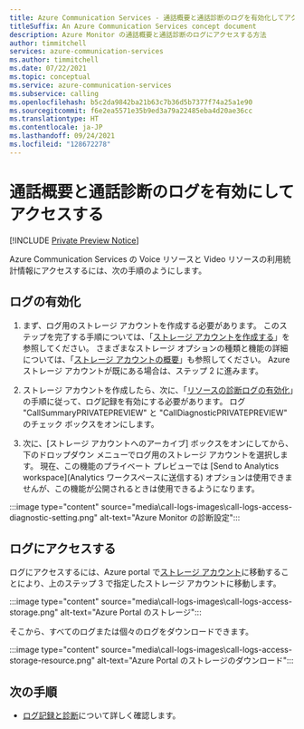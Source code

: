 ```yaml
---
title: Azure Communication Services - 通話概要と通話診断のログを有効化してアクセスする
titleSuffix: An Azure Communication Services concept document
description: Azure Monitor の通話概要と通話診断のログにアクセスする方法
author: timmitchell
services: azure-communication-services
ms.author: timmitchell
ms.date: 07/22/2021
ms.topic: conceptual
ms.service: azure-communication-services
ms.subservice: calling
ms.openlocfilehash: b5c2da9842ba21b63c7b36d5b7377f74a25a1e90
ms.sourcegitcommit: f6e2ea5571e35b9ed3a79a22485eba4d20ae36cc
ms.translationtype: HT
ms.contentlocale: ja-JP
ms.lasthandoff: 09/24/2021
ms.locfileid: "128672278"
---
```

# <a name="enable-and-access-call-summary-and-call-diagnostic-logs"></a>通話概要と通話診断のログを有効にしてアクセスする

[!INCLUDE [Private Preview Notice](../includes/private-preview-include.md)]

Azure Communication Services の Voice リソースと Video リソースの利用統計情報にアクセスするには、次の手順のようにします。

## <a name="enable-logging"></a>ログの有効化
1. まず、ログ用のストレージ アカウントを作成する必要があります。 このステップを完了する手順については、「[ストレージ アカウントを作成する](../../storage/common/storage-account-create.md?tabs=azure-portal)」を参照してください。 さまざまなストレージ オプションの種類と機能の詳細については、「[ストレージ アカウントの概要](../../storage/common/storage-account-overview.md)」も参照してください。 Azure ストレージ アカウントが既にある場合は、ステップ 2 に進みます。
 
1. ストレージ アカウントを作成したら、次に、「[リソースの診断ログの有効化](./logging-and-diagnostics.md#enable-diagnostic-logs-in-your-resource)」の手順に従って、ログ記録を有効にする必要があります。 ログ "CallSummaryPRIVATEPREVIEW" と "CallDiagnosticPRIVATEPREVIEW" のチェック ボックスをオンにします。 

1. 次に、[ストレージ アカウントへのアーカイブ] ボックスをオンにしてから、下のドロップダウン メニューでログ用のストレージ アカウントを選択します。 現在、この機能のプライベート プレビューでは [Send to Analytics workspace]\(Analytics ワークスペースに送信する\) オプションは使用できませんが、この機能が公開されるときは使用できるようになります。

:::image type="content" source="media\call-logs-images\call-logs-access-diagnostic-setting.png" alt-text="Azure Monitor の診断設定":::



## <a name="access-your-logs"></a>ログにアクセスする

ログにアクセスするには、Azure portal で[ストレージ アカウント](https://portal.azure.com/#blade/HubsExtension/BrowseResource/resourceType/Microsoft.Storage%2FStorageAccounts)に移動することにより、上のステップ 3 で指定したストレージ アカウントに移動します。 

:::image type="content" source="media\call-logs-images\call-logs-access-storage.png" alt-text="Azure Portal のストレージ":::

そこから、すべてのログまたは個々のログをダウンロードできます。

:::image type="content" source="media\call-logs-images\call-logs-access-storage-resource.png" alt-text="Azure Portal のストレージのダウンロード":::

## <a name="next-steps"></a>次の手順

- [ログ記録と診断](./logging-and-diagnostics.md)について詳しく確認します。